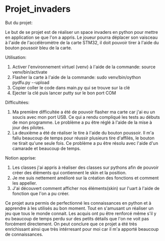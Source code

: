 # Projet_invaders 

But du projet:

Le but de se projet est de réaliser un space invaders en python pour mettre en application se que l'on a appris. Le joueur pourra déplacer son vaisceau à l'aide de l'accélèromètre de la carte STM32, il doit pouvoir tirer à l'aide du bouton poussoir bleu de la carte.

Utilisation: 

1. Activer l'environnement virtuel (venv) à l'aide de la commande: source venv/bin/activate 
2. Flasher la carte à l'aide de la commande: sudo venv/bin/oython pydfu.py --upload
3. Copier coller le code dans main.py qui se trouve sur la clé 
4. Ejecter la clé puis lancer putty sur le bon port COM

Difficultées:

1. Ma première difficultée a été de pouvoir flasher ma carte car j'ai eu un soucis avec mon port USB. Ce qui a rendu compliqué les tests au débuts de mon programme. Le problème a pu être réglé à l'aide de la mise à jour des pilotes.
2. La deuxième a été de réaliser le tire à l'aide du bouton poussoir. Il m'a fallu beaucoup de temps pour réussir plusieurs tire d'affilés, le bouton ne tirait qu'une seule fois. Ce problème a pu être résolu avec l'aide d'un camarade et beaucoup de temps.

Notion apprise:

1. Les classes j'ai appris à réaliser des classes sur pythons afin de pouvoir créer des éléments qui contiennent le skin et la position.
2. Je me suis nettement amélioré sur la création des fonctions et comment les appeller.
3. J'ai découvert comment afficher nos éléments(skin) sur l'uart à l'aide de fonction que l'on a pu créer.

Ce projet aura permis de perfectionné les connaissances en python et à apprendre à les utilisés au bon moment. Tout en s'amusant un réaliser un jeu que tous le monde connait. Les acquis ont pu être renforcé même s'il y eu beaucoup de temps perdu sur des petits détails que l'on ne voit pas forcément directement. On peut conclure que ce projet a été très enrichissant ainsi que très intérresant pour moi car il m'a apporté beaucoup de connaissances.

